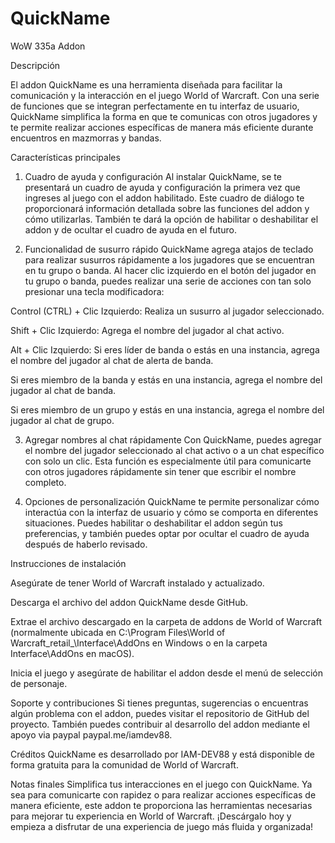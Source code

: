 # QuickName
WoW 335a Addon

Descripción

El addon QuickName es una herramienta diseñada para facilitar la comunicación y la interacción en el juego World of Warcraft. Con una serie de funciones que se integran perfectamente en tu interfaz de usuario, QuickName simplifica la forma en que te comunicas con otros jugadores y te permite realizar acciones específicas de manera más eficiente durante encuentros en mazmorras y bandas.

Características principales

1. Cuadro de ayuda y configuración
Al instalar QuickName, se te presentará un cuadro de ayuda y configuración la primera vez que ingreses al juego con el addon habilitado. Este cuadro de diálogo te proporcionará información detallada sobre las funciones del addon y cómo utilizarlas. También te dará la opción de habilitar o deshabilitar el addon y de ocultar el cuadro de ayuda en el futuro.

2. Funcionalidad de susurro rápido
QuickName agrega atajos de teclado para realizar susurros rápidamente a los jugadores que se encuentran en tu grupo o banda. Al hacer clic izquierdo en el botón del jugador en tu grupo o banda, puedes realizar una serie de acciones con tan solo presionar una tecla modificadora:

Control (CTRL) + Clic Izquierdo: Realiza un susurro al jugador seleccionado.

Shift + Clic Izquierdo: Agrega el nombre del jugador al chat activo.

Alt + Clic Izquierdo:
Si eres líder de banda o estás en una instancia, agrega el nombre del jugador al chat de alerta de banda.

Si eres miembro de la banda y estás en una instancia, agrega el nombre del jugador al chat de banda.

Si eres miembro de un grupo  y estás en una instancia, agrega el nombre del jugador al chat de grupo.

3. Agregar nombres al chat rápidamente
Con QuickName, puedes agregar el nombre del jugador seleccionado al chat activo o a un chat específico con solo un clic. Esta función es especialmente útil para comunicarte con otros jugadores rápidamente sin tener que escribir el nombre completo.

4. Opciones de personalización
QuickName te permite personalizar cómo interactúa con la interfaz de usuario y cómo se comporta en diferentes situaciones. Puedes habilitar o deshabilitar el addon según tus preferencias, y también puedes optar por ocultar el cuadro de ayuda después de haberlo revisado.

Instrucciones de instalación

Asegúrate de tener World of Warcraft instalado y actualizado.

Descarga el archivo del addon QuickName desde GitHub.

Extrae el archivo descargado en la carpeta de addons de World of Warcraft (normalmente ubicada en C:\Program Files\World of Warcraft\_retail_\Interface\AddOns en Windows o en la carpeta Interface\AddOns en macOS).

Inicia el juego y asegúrate de habilitar el addon desde el menú de selección de personaje.

Soporte y contribuciones
Si tienes preguntas, sugerencias o encuentras algún problema con el addon, puedes visitar el repositorio de GitHub del proyecto. También puedes contribuir al desarrollo del addon mediante el apoyo via paypal paypal.me/iamdev88.

Créditos
QuickName es desarrollado por IAM-DEV88 y está disponible de forma gratuita para la comunidad de World of Warcraft.

Notas finales
Simplifica tus interacciones en el juego con QuickName. Ya sea para comunicarte con rapidez o para realizar acciones específicas de manera eficiente, este addon te proporciona las herramientas necesarias para mejorar tu experiencia en World of Warcraft. ¡Descárgalo hoy y empieza a disfrutar de una experiencia de juego más fluida y organizada!